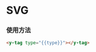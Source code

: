 # SVG

### 使用方法

``` html
<y-tag type="{{type}}"></y-tag>
```

###

<template>
    <div class="svg">
        <div class="svg-item">
            <div class="content">
                <y-svg></y-svg>
            </div>
            <p>info</p>
        </div>
        <div class="svg-item">
            <div class="content">
                <y-svg type="loading"></y-svg>
            </div>
            <p>loading</p>
        </div>
        <div class="svg-item">
            <div class="content">
                <y-svg type="checkmark"></y-svg>
            </div>
            <p>checkmark</p>
        </div>
        <div class="svg-item">
            <div class="content">
                <y-svg type="help"></y-svg>
            </div>
            <p>help</p>
        </div>
        <div class="svg-item">
            <div class="content">
                <y-svg type="close"></y-svg>
            </div>
            <p>close</p>
        </div>
        <div class="svg-item">
            <div class="content">
                <y-svg type="x"></y-svg>
            </div>
            <p>x</p>
        </div>
        <div class="svg-item">
            <div class="content">
                <y-svg type="v"></y-svg>
            </div>
            <p>v</p>
        </div>
        <div class="svg-item">
            <div class="content">
                <y-svg type="check"></y-svg>
            </div>
            <p>check</p>
        </div>
        <div class="svg-item">
            <div class="content">
                <y-svg type="reload"></y-svg>
            </div>
            <p>reload</p>
        </div>
    </div>
</template>
<style lang="less">
.svg {
    display: flex;
    flex-wrap: wrap;
    width: 100%;
    border: ;
    .svg-item {
        transition: 0.3s all;
        cursor: pointer;
        padding: 12px;
        text-align: center;
        min-width: 16.66666666%;
        border-radius: 12px;
        &:hover {
            background: #eaf8fe;
            .content {
                svg {
                    width: 46px;
                }
            }
        }
        .content {
            display: flex;
            align-items: center;
            justify-content: center;
            height: 100px;
            svg {
                transition: 0.3s all;
                width: 38px;
            }
        }
    }
}
</style>